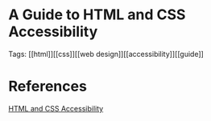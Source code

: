 # A Guide to HTML and CSS Accessibility

Tags: [[html]][[css]][[web design]][[accessibility]][[guide]]

# References

[HTML and CSS Accessibility](https://www.smashingmagazine.com/2022/11/guide-keyboard-accessibility-html-css-part1/)
